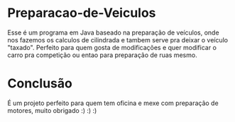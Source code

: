 # Preparacao-de-Veiculos

Esse é um programa em Java baseado na preparação de veículos, onde nos fazemos os calculos de cilindrada e tambem serve pra deixar o veículo "taxado".
Perfeito para quem gosta de modificações e quer modificar o carro pra competição ou entao para preparação de ruas mesmo.

# Conclusão

É um projeto perfeito para quem tem oficina e mexe com preparação de motores, muito obrigado :) :) :)
